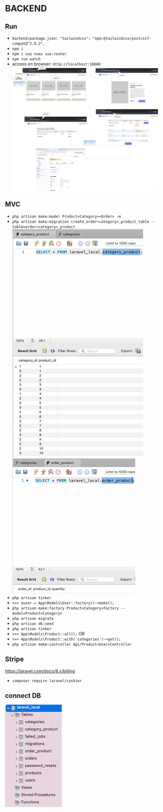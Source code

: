 # BACKEND

## Run

- `backend/package.json: "tailwindcss": "npm:@tailwindcss/postcss7-compat@^2.0.2",`
- `npm i`
- `npm i vue vuex vue-router`
- `npm run watch`
- access on browser: `http://localhost:10080`
![demo](screenshot/demo.png)

## MVC

- `php artisan make:model Product<Category><Order> -m`
- `php artisan make:migration create_order<category>_product_table --table=order<category>_product`
![category_product](screenshot/category_product.png)
![order_product](screenshot/order_product.png)
- `php artisan tinker`
- `>>> $user = App\Models\User::factory()->make();`
- `php artisan make:factory Product<Category>Factory --model=Product<Category>`
- `php artisan migrate`
- `php artisan db:seed`
- `php artisan tinker`
- `>>> App\Models\Product::all();`
OR
- `>>> App\Models\Product::with('categories')->get();`
- `php artisan make:controller Api/Product<User>Controller`

## Stripe

https://laravel.com/docs/8.x/billing
- `composer require laravel/cashier`

## connect DB

![DB](screenshot/DB.png)
